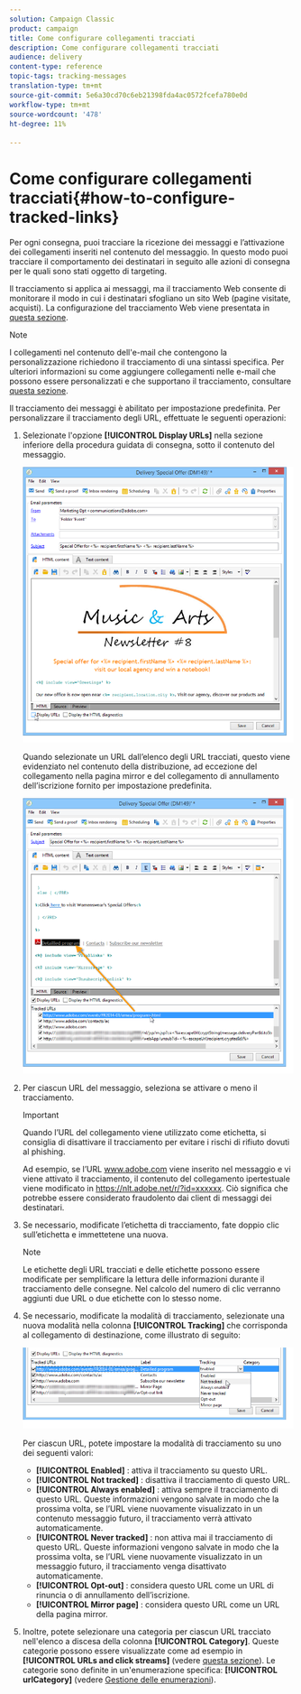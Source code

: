 ```yaml
---
solution: Campaign Classic
product: campaign
title: Come configurare collegamenti tracciati
description: Come configurare collegamenti tracciati
audience: delivery
content-type: reference
topic-tags: tracking-messages
translation-type: tm+mt
source-git-commit: 5e6a30cd70c6eb21398fda4ac0572fcefa780e0d
workflow-type: tm+mt
source-wordcount: '478'
ht-degree: 11%

---
```



# Come configurare collegamenti tracciati{#how-to-configure-tracked-links}

Per ogni consegna, puoi tracciare la ricezione dei messaggi e l’attivazione dei collegamenti inseriti nel contenuto del messaggio. In questo modo puoi tracciare il comportamento dei destinatari in seguito alle azioni di consegna per le quali sono stati oggetto di targeting.

Il tracciamento si applica ai messaggi, ma il tracciamento Web consente di monitorare il modo in cui i destinatari sfogliano un sito Web (pagine visitate, acquisti). La configurazione del tracciamento Web viene presentata in [questa sezione](../../configuration/using/about-web-tracking.md).

>[!NOTE]
>
>I collegamenti nel contenuto dell&#39;e-mail che contengono la personalizzazione richiedono il tracciamento di una sintassi specifica. Per ulteriori informazioni su come aggiungere collegamenti nelle e-mail che possono essere personalizzati e che supportano il tracciamento, consultare [questa sezione](../../delivery/using/tracking-personalized-links.md).




Il tracciamento dei messaggi è abilitato per impostazione predefinita. Per personalizzare il tracciamento degli URL, effettuate le seguenti operazioni:

1. Selezionate l&#39;opzione **[!UICONTROL Display URLs]** nella sezione inferiore della procedura guidata di consegna, sotto il contenuto del messaggio.

   ![](assets/s_ncs_user_email_del_display_urls.png)

   Quando selezionate un URL dall’elenco degli URL tracciati, questo viene evidenziato nel contenuto della distribuzione, ad eccezione del collegamento nella pagina mirror e del collegamento di annullamento dell’iscrizione fornito per impostazione predefinita.

   ![](assets/s_ncs_user_email_del_show_urls.png)

1. Per ciascun URL del messaggio, seleziona se attivare o meno il tracciamento.

   >[!IMPORTANT]
   >
   >Quando l’URL del collegamento viene utilizzato come etichetta, si consiglia di disattivare il tracciamento per evitare i rischi di rifiuto dovuti al phishing.
   >
   >Ad esempio, se l’URL www.adobe.com viene inserito nel messaggio e vi viene attivato il tracciamento, il contenuto del collegamento ipertestuale viene modificato in https://nlt.adobe.net/r/?id=xxxxxx. Ciò significa che potrebbe essere considerato fraudolento dai client di messaggi dei destinatari.

1. Se necessario, modificate l’etichetta di tracciamento, fate doppio clic sull’etichetta e immettetene una nuova.

   >[!NOTE]
   >
   >Le etichette degli URL tracciati e delle etichette possono essere modificate per semplificare la lettura delle informazioni durante il tracciamento delle consegne. Nel calcolo del numero di clic verranno aggiunti due URL o due etichette con lo stesso nome.

1. Se necessario, modificate la modalità di tracciamento, selezionate una nuova modalità nella colonna **[!UICONTROL Tracking]** che corrisponda al collegamento di destinazione, come illustrato di seguito:

   ![](assets/s_ncs_user_select_tracking_mode.png)

   Per ciascun URL, potete impostare la modalità di tracciamento su uno dei seguenti valori:

   * **[!UICONTROL Enabled]** : attiva il tracciamento su questo URL.
   * **[!UICONTROL Not tracked]** : disattiva il tracciamento di questo URL.
   * **[!UICONTROL Always enabled]** : attiva sempre il tracciamento di questo URL. Queste informazioni vengono salvate in modo che la prossima volta, se l’URL viene nuovamente visualizzato in un contenuto messaggio futuro, il tracciamento verrà attivato automaticamente.
   * **[!UICONTROL Never tracked]** : non attiva mai il tracciamento di questo URL. Queste informazioni vengono salvate in modo che la prossima volta, se l’URL viene nuovamente visualizzato in un messaggio futuro, il tracciamento venga disattivato automaticamente.
   * **[!UICONTROL Opt-out]** : considera questo URL come un URL di rinuncia o di annullamento dell’iscrizione.
   * **[!UICONTROL Mirror page]** : considera questo URL come un URL della pagina mirror.

1. Inoltre, potete selezionare una categoria per ciascun URL tracciato nell&#39;elenco a discesa della colonna **[!UICONTROL Category]**. Queste categorie possono essere visualizzate come ad esempio in **[!UICONTROL URLs and click streams]** (vedere [questa sezione](../../reporting/using/reports-on-deliveries.md#urls-and-click-streams)). Le categorie sono definite in un&#39;enumerazione specifica: **[!UICONTROL urlCategory]** (vedere [Gestione delle enumerazioni](../../platform/using/managing-enumerations.md)).
